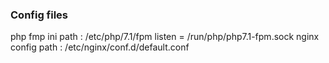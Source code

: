 


### Config files

php fmp ini path : /etc/php/7.1/fpm
listen = /run/php/php7.1-fpm.sock
nginx config path : /etc/nginx/conf.d/default.conf